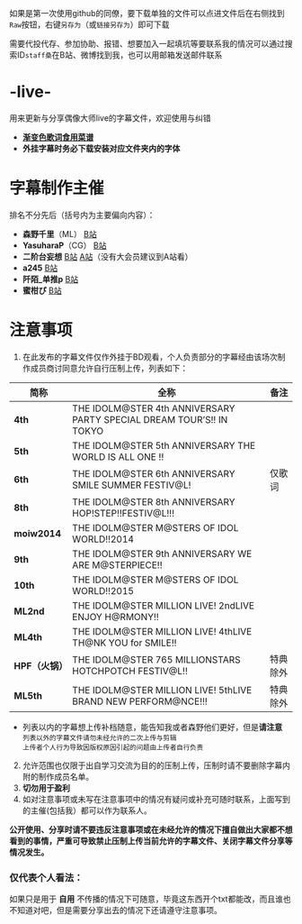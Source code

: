 如果是第一次使用github的同僚，要下载单独的文件可以点进文件后在右侧找到`Raw`按钮，右键`另存为`（或`链接另存为`）即可下载  

需要代投代存、参加协助、报错、想要加入一起填坑等要联系我的情况可以通过搜索ID`staff桑`在B站、微博找到我，也可以用邮箱发送邮件联系

# -live-
用来更新与分享偶像大师live的字幕文件，欢迎使用与纠错
- **[渐变色歌词食用菜谱](vsfm_usage/readme_vsfm.md)**
- **外挂字幕时务必下载安装对应文件夹内的字体**


# 字幕制作主催 
排名不分先后（括号内为主要偏向内容）：
- **森野千里**（ML） [B站](https://space.bilibili.com/2724452/)  
- **YasuharaP**（CG） [B站](https://space.bilibili.com/205085081/)  
- **二阶台妄想** [B站](https://space.bilibili.com/258357/)  [A站](https://www.acfun.cn/u/449294)（没有大会员建议到A站看）  
- **a245** [B站](https://space.bilibili.com/4311183/)  
- **阡陌_单推p** [B站](https://space.bilibili.com/19555904/)  
- **蜜柑ぴ** [B站](https://space.bilibili.com/14971167/)  

# 注意事项
1. 在此发布的字幕文件仅作外挂于BD观看，个人负责部分的字幕经由该场次制作成员商讨同意允许自行压制上传，列表如下：  

|      简称      |                                全称                                   |    备注    |
|---------------|-----------------------------------------------------------------------|------------|
|**4th**        | THE IDOLM@STER 4th ANNIVERSARY PARTY SPECIAL DREAM TOUR’S!! IN TOKYO  |  
|**5th**        | THE IDOLM@STER 5th ANNIVERSARY THE WORLD IS ALL ONE !!                |  
|**6th**        | THE IDOLM@STER 6th ANNIVERSARY SMILE SUMMER FESTIV@L!                 |  仅歌词    |
|**8th**        | THE IDOLM@STER 8th ANNIVERSARY HOP!STEP!!FESTIV@L!!!                  |  
|**moiw2014**   | THE IDOLM@STER M@STERS OF IDOL WORLD!!2014                            |    
|**9th**        | THE IDOLM@STER 9th ANNIVERSARY WE ARE M@STERPIECE!!                   |  
|**10th**       | THE IDOLM@STER M@STERS OF IDOL WORLD!!2015                            |
|**ML2nd**      | THE IDOLM@STER MILLION LIVE! 2ndLIVE ENJOY H@RMONY!!                  |  
|**ML4th**      | THE IDOLM@STER MILLION LIVE! 4thLIVE TH@NK YOU for SMILE!!            |
|**HPF（火锅）** | THE IDOLM@STER 765 MILLIONSTARS HOTCHPOTCH FESTIV@L!!                |  特典除外  |
|**ML5th**      | THE IDOLM@STER MILLION LIVE! 5thLIVE BRAND NEW PERFORM@NCE!!!         |  特典除外  |

- 列表以内的字幕想上传补档随意，能告知我或者森野他们更好，但是**请注意**  
`列表以外的字幕文件请勿未经允许的二次上传与剪辑`  
`上传者个人行为导致因版权原因引起的问题由上传者自行负责`

2. 允许范围也仅限于出自学习交流为目的的压制上传，压制时请不要删除字幕内附的制作成员名单。
3. **切勿用于盈利**
4. 如对注意事项或未写在注意事项中的情况有疑问或补充可随时联系，上面写到的主催(包括我）都可以作为联系人。  

**公开使用、分享时请不要违反注意事项或在未经允许的情况下擅自做出大家都不想看到的事情，严重可导致禁止压制上传当前允许的字幕文件、关闭字幕文件分享等情况发生。** 


### 仅代表个人看法：  
如果只是用于 **自用** 不传播的情况下可随意，毕竟这东西开个txt都能改，而且谁也不知道对吧，但是需要分享出去的情况下还请遵守注意事项。

